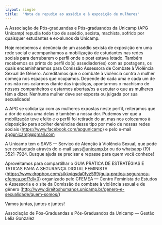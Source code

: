 ```yaml
---
layout: single
title:  "Nota de repudio ao assédio e à exposição de mulheres"
---
```


A Associação de Pós-graduandas e Pós-graduandos da Unicamp (APG Unicamp) repudia todo tipo de assédio, sexista, machista, sofrido por quaisquer estudantes e ex-alunos da Unicamp.

Hoje recebemos a denúncia de um assédio sexista de exposição em uma rede social e acompanhamos a mobilização de estudantes nas redes sociais para derrubarem o perfil onde o post estava lotado. Também recebemos os prints do perfil do(s) assediador(es) com as postagens, os quais encaminharemos para Comissão Assessora de Combate à Violência Sexual de Gênero. Acreditamos que o combate à violência contra a mulher começa nos espaços que ocupamos. Depende de cada uma e cada um de nós não nos calarmos diante das injustiças, apontarmos o machismo de nossos companheiros e estarmos abertas/os a escutar o que as mulheres têm a dizer. Nenhuma mulher deve ser exposta ou julgada por sua sexualidade!

A APG se solidariza com as mulheres expostas neste perfil, reiteramos que a dor de cada uma delas é também a nossa dor. Pudemos ver que a mobilização teve efeito e o perfil foi retirado do ar, mas nos colocamos à disposição para acolher denúncias desse tipo por meio de nossas redes sociais (https://www.facebook.com/apgunicamp) e pelo e-mail apgunicamp@gmail.com

A Unicamp tem o SAVS — Serviço de Atenção à Violência Sexual, que pode ser contactado através do e-mail savs@unicamp.br ou do whatsapp (19) 3521–7924. Busque ajuda se precisar e repasse para quem você conhece!

Aproveitamos para compartilhar o GUIA PRÁTICA DE ESTRATÉGIAS E TÁTICAS PARA A SEGURANÇA DIGITAL FEMINISTA (https://www.dropbox.com/s/kkviqsda0fyz599/guia-pratica-seguranca-cfemea.pdf?dl=0) organizado pelo CFEMEA — Centro Feminista de Estudos e Assessoria e o site da Comissão de combate à violência sexual e de gênero (http://www.direitoshumanos.unicamp.br/genero-e-sexualidade/quem-somos/)

Vamos juntas, juntos e juntes!

Associação de Pós-Graduandas e Pós-Graduandos da Unicamp — Gestão Lélia Gonzalez